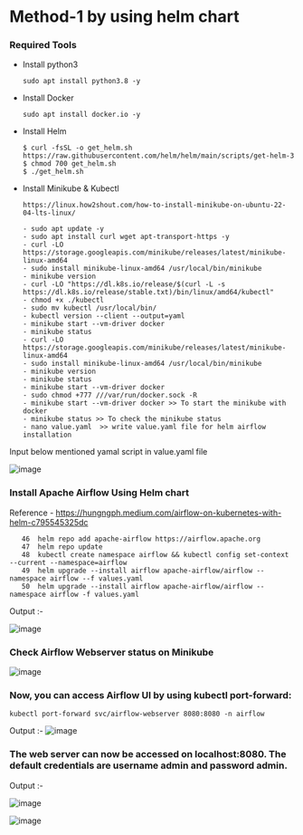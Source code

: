 # Method-1 by using helm chart

### Required Tools 
- Install python3
  ```
  sudo apt install python3.8 -y 
  ```
- Install Docker
  ```
  sudo apt install docker.io -y 
  ```
- Install Helm
  ```
  $ curl -fsSL -o get_helm.sh https://raw.githubusercontent.com/helm/helm/main/scripts/get-helm-3
  $ chmod 700 get_helm.sh
  $ ./get_helm.sh
  ```
- Install Minikube & Kubectl
  ```
  https://linux.how2shout.com/how-to-install-minikube-on-ubuntu-22-04-lts-linux/

  - sudo apt update -y
  - sudo apt install curl wget apt-transport-https -y
  - curl -LO https://storage.googleapis.com/minikube/releases/latest/minikube-linux-amd64
  - sudo install minikube-linux-amd64 /usr/local/bin/minikube
  - minikube version
  - curl -LO "https://dl.k8s.io/release/$(curl -L -s https://dl.k8s.io/release/stable.txt)/bin/linux/amd64/kubectl"
  - chmod +x ./kubectl
  - sudo mv kubectl /usr/local/bin/
  - kubectl version --client --output=yaml
  - minikube start --vm-driver docker
  - minikube status
  - curl -LO https://storage.googleapis.com/minikube/releases/latest/minikube-linux-amd64
  - sudo install minikube-linux-amd64 /usr/local/bin/minikube
  - minikube version
  - minikube status
  - minikube start --vm-driver docker
  - sudo chmod +777 ///var/run/docker.sock -R
  - minikube start --vm-driver docker >> To start the minikube with docker 
  - minikube status >> To check the minikube status
  - nano value.yaml  >> write value.yaml file for helm airflow installation

Input below mentioned yamal script in value.yaml file

![image](https://github.com/anand40090/Apache-Airflow/assets/32446706/5210a006-e44c-49c7-8174-b58ade21c44b)

### Install Apache Airflow Using Helm chart 
Reference - https://hungngph.medium.com/airflow-on-kubernetes-with-helm-c795545325dc
```
   46  helm repo add apache-airflow https://airflow.apache.org
   47  helm repo update
   48  kubectl create namespace airflow && kubectl config set-context --current --namespace=airflow
   49  helm upgrade --install airflow apache-airflow/airflow --namespace airflow --f values.yaml 
   50  helm upgrade --install airflow apache-airflow/airflow --namespace airflow -f values.yaml
```
Output :- 

![image](https://github.com/anand40090/Apache-Airflow/assets/32446706/53f52306-d5ae-424f-b5fc-92abed2bb161)

### Check Airflow Webserver status on Minikube

![image](https://github.com/anand40090/Apache-Airflow/assets/32446706/da82694f-4b68-4817-9c67-fd5a3894e122)

### Now, you can access Airflow UI by using kubectl port-forward:
```
kubectl port-forward svc/airflow-webserver 8080:8080 -n airflow
```
Output :- 
![image](https://github.com/anand40090/Apache-Airflow/assets/32446706/9d229490-e0f6-4257-8d2e-a8fa99b691a6)

### The web server can now be accessed on localhost:8080. The default credentials are username admin and password admin.
Output :-

![image](https://github.com/anand40090/Apache-Airflow/assets/32446706/ec956be9-8cf5-43ff-a654-e31c8415024d)

![image](https://github.com/anand40090/Apache-Airflow/assets/32446706/e8b24e1a-215a-4848-a6b3-486c3d07a0e1)

```


```

